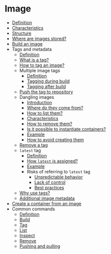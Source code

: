 # Image

- [Definition](definition/definition.md)
- [Characteristics](characteristic/characteristic.md)
- [Structure](structure/structure.md)
- [Where are images stored?](where-stored/where_stored.md)
- [Build an image](build/build.md)
- Tags and metadata
    - [Definition](tag-and-meta/definition/definition.md)
    - [What is a tag?](tag-and-meta/what-is-tag/what_is_tag.md)
    - [How to tag an image?](tag-and-meta/how-tag/how_tag.md)
    - Multiple image tags
      - [Definition](tag-and-meta/multiple-tag/definition/definition.md)
      - [Tagging during build](tag-and-meta/multiple-tag/during-build/during_build.md)
      - [Tagging after build](tag-and-meta/multiple-tag/after-build/after_build.md)
    - [Push the tag to repository](tag-and-meta/push-repo/push_repo.md)
    - Dangling images
      - [Introduction](tag-and-meta/dangling/intro/intro.md)
      - [Where do they come from?](tag-and-meta/dangling/how-create/how_create.md)
      - [How to list them?](tag-and-meta/dangling/how-list/how_list.md)
      - [Characteristics](tag-and-meta/dangling/characteristic/characteristic.md)
      - [How to remove them?](tag-and-meta/dangling/remove/remove.md)
      - [Is it possible to instantiate containers?](tag-and-meta/dangling/instantiate-container/instantiate_container.md)
      - [Example](tag-and-meta/dangling/example/example.md)
      - [How to avoid creating them](tag-and-meta/dangling/avoid/avoid.md)
    - [Remove a tag](tag-and-meta/remove-tag/remove_tag.md)
    - `latest` tag
      - [Definition](tag-and-meta/latest-tag/definition/definition.md)
      - [How `latest` is assigned?](tag-and-meta/latest-tag/how-assigned/how_assigned.md)
      - [Example](tag-and-meta/latest-tag/example/example.md)
      - Risks of referring to `latest` tag
        - [Unpredictable behavior](tag-and-meta/latest-tag/risk/unpredictable/unpredictable.md)
        - [Lack of control](tag-and-meta/latest-tag/risk/lack/lack.md)
        - [Best practices](tag-and-meta/latest-tag/risk/best/best.md)
    - [Why use tags?](tag-and-meta/why-use-tag/why_use_tag.md)
    - [Additional image metadata](tag-and-meta/additional-meta/additional_meta.md)
- [Create a container from an image](container-from-image/container_from_image.md)
- Common commands
  - [Definition](common-command/definition/definition.md)
  - [Build](common-command/build/build.md)
  - [Tag](common-command/tag/tag.md)
  - [List](common-command/list/list.md)
  - [Inspect](common-command/inspect/inspect.md)
  - [Remove](common-command/remove/remove.md)
  - [Pushing and pulling](common-command/push-pull/push_pull.md)
